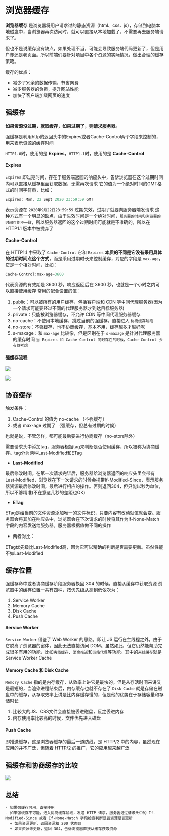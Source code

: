 # 浏览器缓存

**浏览器缓存** 是浏览器将用户请求过的静态资源（html、css、js），存储到电脑本地磁盘中，当浏览器再次访问时，就可以直接从本地加载了，不需要再去服务端请求了。

但也不是说缓存没有缺点，如果处理不当，可能会导致服务端代码更新了，但是用户却还是老页面。所以前端们要针对项目中各个资源的实际情况，做出合理的缓存策略。

缓存的优点：

- 减少了冗余的数据传输，节省网费
- 减少服务器的负担，提升网站性能
- 加快了客户端加载网页的速度

## 强缓存

**如果资源没过期，就取缓存，如果过期了，则请求服务器。**

强缓存是利用http的返回头中的Expires或者Cache-Control两个字段来控制的，用来表示资源的缓存时间

`HTTP1.0`时，使用的是 **Expires**，`HTTP1.1`时，使用的是 **Cache-Control**

#### Expires

`Expires` 即过期时间，存在于服务端返回的响应头中，告诉浏览器在这个过期时间内可以直接从缓存里面获取数据，无需再次请求
它的值为一个绝对时间的GMT格式的时间字符串，比如：

```js
Expires: Mon, 22 Sept 2020 23:59:59 GMT
```

表示资源在 `2020年9月22日23:59:59` 过期失效，过期了就要向服务器端发请求
这种方式有一个明显的缺点，由于失效时间是一个绝对时间，`服务器的时间和浏览器的时间可能不一致`，所以服务器返回的这个过期时间可能就是不准确的，所以在 HTTP1.1 版本中被抛弃了

#### Cache-Control

在 HTTP1.1 中采取了 `Cache-Control`
它和 `Expires` **本质的不同是它没有采用具体的过期时间点这个方式**，而是采用过期时长来控制缓存，对应的字段是 `max-age`，它是一个相对时间，比如：

```js
Cache-Control:max-age=3600
```

代表资源的有效期是 3600 秒，响应返回后在 3600 秒，也就是一个小时之内可以直接使用缓存
常用的配合设置的值：

1. public：可以被所有的用户缓存，包括客户端和 CDN 等中间代理服务器(因为一个请求可能要经过不同的代理服务器才到达目标服务器)
2. private：只能被浏览器缓存，不允许 CDN 等中间代理服务器缓存
3. no-cache：不使用本地缓存，跳过当前的强缓存，直接进入 `协商缓存阶段`
4. no-store：不强缓存，也不协商缓存，基本不用，缓存越多才越好呢
5. s-maxage：和 `max-age` 比较像，但是区别在于 `s-maxage` 是针对代理服务器的缓存时间
   `当 Expires 和 Cache-Control 同时存在的时候，Cache-Control 会有效考虑`

#### 强缓存流程

![](https://user-gold-cdn.xitu.io/2019/1/18/168602e5bb5e5b7e?imageView2/0/w/1280/h/960/format/webp/ignore-error/1)

![](https://user-gold-cdn.xitu.io/2019/1/18/168603039eeb6f12?imageView2/0/w/1280/h/960/format/webp/ignore-error/1)

## 协商缓存

触发条件：

1. Cache-Control 的值为 no-cache （不强缓存）
2. 或者 max-age 过期了 （强缓存，但总有过期的时候）

也就是说，不管怎样，都可能最后要进行协商缓存（no-store除外）

需要请求头中添加tag，服务器根据tag来判断是否使用缓存，所以被称为协商缓存。tag分为两种Last-Modified和ETag

- **Last-Modified**

最后修改时间。在第一次请求完毕后，服务器给浏览器返回的响应头里会带有Last-Modified，浏览器在下一次请求的时候会携带If-Modified-Since，表示服务器资源最后修改时间，最后进行相应的操作。否则返回304，但只能以秒为单位，所以不够精准(不在意这几秒的差距也OK)

- **ETag**

ETag是给当前的文件资源添加唯一的文件标识，只要内容有改动就值就会变。服务器会将其加在响应头中，浏览器会在下次请求的时候将其作为If-None-Match字段的内容发送给服务器。服务器根据值做不同的操作

- 两者对比：

ETag优先级比Last-Modified高，因为它可以精确的判断是否需要更新。虽然性能不如Last-Modified

## 缓存位置

强缓存命中或者协商缓存阶段服务器换回 304 的时候，直接从缓存中获取资源
浏览器中的缓存位置一共有四种，按优先级从高到低依次为：

1. Service Worker
2. Memory Cache
3. Disk Cache
4. Push Cache

#### Service Worker

`Service Worker` 借鉴了 Web Worker 的思路，即让 JS 运行在主线程之外，由于它脱离了浏览器的窗体，因此无法直接访问 DOM。虽然如此，但它仍然能帮助完成很多有用的功能，比如`离线缓存`、`消息推送`和`网络代理`等功能。其中的`离线缓存`就是 Service Worker Cache

#### Memory Cache 和 Disk Cache

`Memory Cache` 指的是内存缓存，从效率上讲它是最快的。但是从存活时间来讲又是最短的，当渲染进程结束后，内存缓存也就不存在了
`Disk Cache` 就是存储在磁盘中的缓存，从存取效率上讲是比内存缓存慢的，但是他的优势在于存储容量和存储时长

1. 比较大的JS、CSS文件会直接被丢进磁盘，反之丢进内存
2. 内存使用率比较高的时候，文件优先进入磁盘

#### Push Cache

即推送缓存，这是浏览器缓存的最后一道防线，是 HTTP/2 中的内容，虽然现在应用的并不广泛，但随着 HTTP/2 的推广，它的应用越来越广泛

## 强缓存和协商缓存的比较

![](https://user-gold-cdn.xitu.io/2019/1/21/1686c02dc305d66c?imageView2/0/w/1280/h/960/format/webp/ignore-error/1)

## 总结

```
- 如果强缓存可用，直接使用  
- 如果强缓存不可能，进入协商缓存阶段，发送 HTTP 请求，服务器通过请求头中的 If-Modified-Since 或者 If-None-Match 字段检查判断是否资源是否更新  
  + 如果资源更新，返回资源和 200 状态码  
  + 如果资源未更新，返回 304，告诉浏览器直接从缓存获取资源  
```

